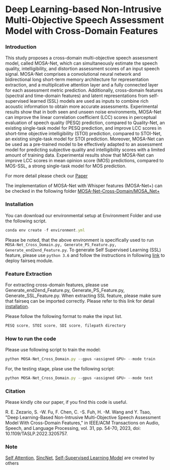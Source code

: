 # Deep Learning-based Non-Intrusive Multi-Objective Speech Assessment Model with Cross-Domain Features

### Introduction ###

This study proposes a cross-domain multi-objective speech assessment model, called MOSA-Net, which can simultaneously estimate the speech quality, intelligibility, and distortion assessment scores of an input speech signal. MOSA-Net comprises a convolutional neural network and bidirectional long short-term memory architecture for representation extraction, and a multiplicative attention layer and a fully connected layer for each assessment metric prediction. Additionally, cross-domain features (spectral and time-domain features) and latent representations from self-supervised learned (SSL) models are used as inputs to combine rich acoustic information to obtain more accurate assessments. Experimental results show that in both seen and unseen noise environments, MOSA-Net can improve the linear correlation coefficient (LCC) scores in perceptual evaluation of speech quality (PESQ) prediction, compared to Quality-Net, an existing single-task model for PESQ prediction, and improve LCC scores in short-time objective intelligibility (STOI) prediction, compared to STOI-Net, an existing single-task model for STOI prediction. Moreover, MOSA-Net can be used as a pre-trained model to be effectively adapted to an assessment model for predicting subjective quality and intelligibility scores with a limited amount of training data. Experimental results show that MOSA-Net can improve LCC scores in mean opinion score (MOS) predictions, compared to MOS-SSL, a strong single-task model for MOS prediction.

For more detail please check our <a href="https://ieeexplore.ieee.org/stamp/stamp.jsp?tp=&arnumber=9905733" target="_blank">Paper</a>

The implementation of MOSA-Net with Whisper features (MOSA-Net+) can be checked in the following folder <a href="https://github.com/dhimasryan/MOSA-Net-Cross-Domain/tree/main/MOSA_Net%2B" target="_blank">MOSA-Net-Cross-Domain/MOSA_Net+</a> 

### Installation ###

You can download our environmental setup at Environment Folder and use the following script.
```js
conda env create -f environment.yml
```

Please be noted, that the above environment is specifically used to run ```MOSA-Net_Cross_Domain.py, Generate_PS_Feature.py, Generate_end2end_Feature.py```. To generate Self Supervised Learning (SSL) feature, please use ```python 3.6``` and follow the instructions in following <a href="https://github.com/pytorch/fairseq" target="_blank">link</a> to deploy fairseq module.  
### Feature Extraction ###

For extracting cross-domain features, please use Generate_end2end_Feature.py, Generate_PS_Feature.py, Generate_SSL_Feature.py. When extracting SSL feature, please make sure that fairseq can be imported correctly. Please refer to this link for detail <a href="https://github.com/pytorch/fairseq" target="_blank">installation</a>. 

Please follow the following format to make the input list.
```js
PESQ score, STOI score, SDI score, filepath directory
```

### How to run the code ###

Please use following script to train the model:
```js
python MOSA-Net_Cross_Domain.py --gpus <assigned GPU> --mode train
```
For, the testing stage, plase use the following script:
```js
python MOSA-Net_Cross_Domain.py --gpus <assigned GPU> --mode test
```

### Citation ###

Please kindly cite our paper, if you find this code is useful.

<a id="1"></a> 
R. E. Zezario, S. -W. Fu, F. Chen, C. -S. Fuh, H. -M. Wang and Y. Tsao, "Deep Learning-Based Non-Intrusive Multi-Objective Speech Assessment Model With Cross-Domain Features," in IEEE/ACM Transactions on Audio, Speech, and Language Processing, vol. 31, pp. 54-70, 2023, doi: 10.1109/TASLP.2022.3205757.

### Note ###

<a href="https://github.com/CyberZHG/keras-self-attention" target="_blank">Self Attention</a>, <a href="https://github.com/grausof/keras-sincnet" target="_blank">SincNet</a>, <a href="https://github.com/pytorch/fairseq" target="_blank">Self-Supervised Learning Model</a> are created by others

